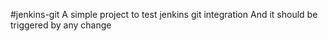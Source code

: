#jenkins-git
A simple project to test jenkins git integration And it should be triggered by any change
